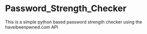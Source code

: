 # Password_Strength_Checker
This is a simple python based password strength checker using the haveibeenpwned.com API
